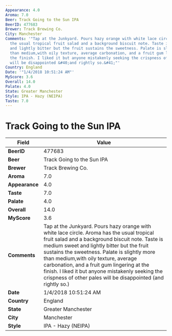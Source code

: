 ```yaml
---
Appearance: 4.0
Aroma: 7.0
Beer: Track Going to the Sun IPA
BeerID: 477683
Brewer: Track Brewing Co.
City: Manchester
Comments: '"Tap at the Junkyard. Pours hazy orange with white lace circle. Aroma has
  the usual tropical fruit salad and a background biscuit note. Taste is medium sweet
  and lightly bitter but the fruit sustains the sweetness. Palate is slightly more
  than medium,with oily texture, average carbonation, and a fruit gum lingering at
  the finish. I liked it but anyone mistakenly seeking the crispness of other pales
  will be disappointed &#40;and rightly so.&#41;"'
Country: England
Date: '"1/4/2018 10:51:24 AM"'
MyScore: 3.6
Overall: 14.0
Palate: 4.0
State: Greater Manchester
Style: IPA - Hazy (NEIPA)
Taste: 7.0
---
```


# Track Going to the Sun IPA

| Field         | Value |
|---------------|-------|
| **BeerID** | 477683 |
| **Beer** | Track Going to the Sun IPA |
| **Brewer** | Track Brewing Co. |
| **Aroma** | 7.0 |
| **Appearance** | 4.0 |
| **Taste** | 7.0 |
| **Palate** | 4.0 |
| **Overall** | 14.0 |
| **MyScore** | 3.6 |
| **Comments** | Tap at the Junkyard. Pours hazy orange with white lace circle. Aroma has the usual tropical fruit salad and a background biscuit note. Taste is medium sweet and lightly bitter but the fruit sustains the sweetness. Palate is slightly more than medium,with oily texture, average carbonation, and a fruit gum lingering at the finish. I liked it but anyone mistakenly seeking the crispness of other pales will be disappointed &#40;and rightly so.&#41; |
| **Date** | 1/4/2018 10:51:24 AM |
| **Country** | England |
| **State** | Greater Manchester |
| **City** | Manchester |
| **Style** | IPA - Hazy (NEIPA) |
